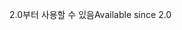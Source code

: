 <span data-ttu-id="4d7fc-101">2.0부터 사용할 수 있음</span><span class="sxs-lookup"><span data-stu-id="4d7fc-101">Available since 2.0</span></span>